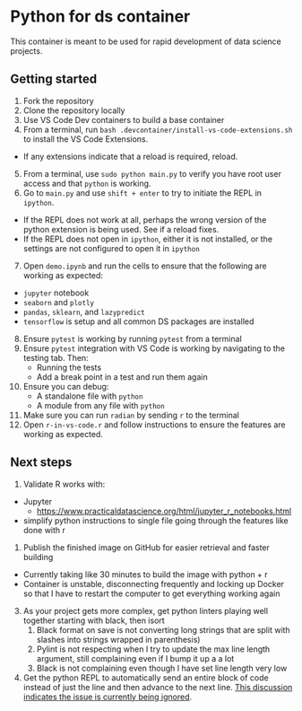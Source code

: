 <!-- markdownlint-disable MD029 -->

# Python for ds container

This container is meant to be used for rapid development of data science projects.

## Getting started

1. Fork the repository
2. Clone the repository locally
3. Use VS Code Dev containers to build a base container
4. From a terminal, run `bash .devcontainer/install-vs-code-extensions.sh` to install the VS Code Extensions.

- If any extensions indicate that a reload is required, reload.

5. From a terminal, use `sudo python main.py` to verify you have root user access and that `python` is working.
6. Go to `main.py` and use `shift + enter` to try to initiate the REPL in `ipython`.

- If the REPL does not work at all, perhaps the wrong version of the python extension is being used. See if a reload fixes.
- If the REPL does not open in `ipython`, either it is not installed, or the settings are not configured to open it in `ipython`

7. Open `demo.ipynb` and run the cells to ensure that the following are working as expected:

- `jupyter` notebook
- `seaborn` and `plotly`
- `pandas`, `sklearn`, and `lazypredict`
- `tensorflow`
  is setup and all common DS packages are installed
  
8. Ensure `pytest` is working by running `pytest` from a terminal
9. Ensure `pytest` integration with VS Code is working by navigating to the testing tab. Then:
    - Running the tests
    - Add a break point in a test and run them again
10. Ensure you can debug:
    - A standalone file with `python`
    - A module from any file with `python`
11. Make sure you can run `radian` by sending `r` to the terminal
12. Open `r-in-vs-code.r` and follow instructions to ensure the features are working as expected.

## Next steps

1. Validate R works with:

- Jupyter
  - <https://www.practicaldatascience.org/html/jupyter_r_notebooks.html>
- simplify python instructions to single file going through the features like done with r

1. Publish the finished image on GitHub for easier retrieval and faster building

- Currently taking like 30 minutes to build the image with python + r
- Container is unstable, disconnecting frequently and locking up Docker so that I have to restart the computer to get everything working again

3. As your project gets more complex, get python linters playing well together starting with black, then isort
   1. Black format on save is not converting long strings that are split with slashes into strings wrapped in parenthesis)
   2. Pylint is not respecting when I try to update the max line length argument, still complaining even if I bump it up a a lot
   3. Black is not complaining even though I have set line length very low
4. Get the python REPL to automatically send an entire block of code instead of just the line and then advance to the next line. [This discussion indicates the issue is currently being ignored](https://github.com/microsoft/vscode-python/issues/18105).
